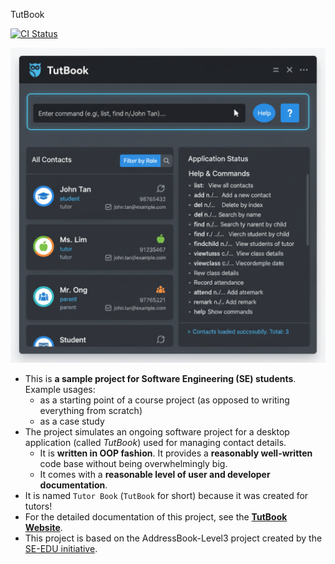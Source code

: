 TutBook

[![CI Status](https://github.com/AY2526S1-CS2103T-W09-3/tp/workflows/Java%20CI/badge.svg)](https://github.com/AY2526S1-CS2103T-W09-3/tp/actions)

![Ui](docs/images/Ui.png)

* This is **a sample project for Software Engineering (SE) students**.<br>
  Example usages:
  * as a starting point of a course project (as opposed to writing everything from scratch)
  * as a case study
* The project simulates an ongoing software project for a desktop application (called _TutBook_) used for managing contact details.
  * It is **written in OOP fashion**. It provides a **reasonably well-written** code base without being overwhelmingly big.
  * It comes with a **reasonable level of user and developer documentation**.
* It is named `Tutor Book` (`TutBook` for short) because it was created for tutors!
* For the detailed documentation of this project, see the **[TutBook Website](https:/AY2526S1-CS2103T-W09-3.github.io/tp)**.
* This project is based on the AddressBook-Level3 project created by the [SE-EDU initiative](https://se-education.org).